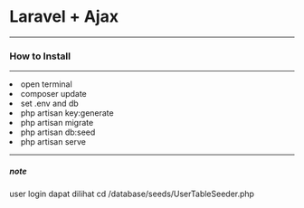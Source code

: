 <h1>Laravel + Ajax</h1>
<hr>
<h3>How to Install</h3>
<hr>
<p>
    <li>open terminal</li>
    <li>composer update</li>
    <li>set .env and db</li>
    <li>php artisan key:generate</li>
    <li>php artisan migrate</li>
    <li>php artisan db:seed</li>
    <li>php artisan serve</li>
</p>
<hr>
<h5>note</h5>
<p>user login dapat dilihat cd /database/seeds/UserTableSeeder.php</p>
